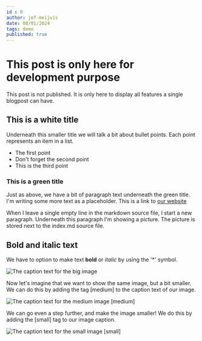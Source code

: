 ```yaml
---
id : 0
author: jef-meijvis
date: 08/01/2024
tags: demo
published: true
---
```


# This post is only here for development purpose
This post is not published. 
It is only here to display all features a single blogpost can have.

## This is a white title
Underneath this smaller title we will talk a bit about bullet points.
Each point represents an item in a list. 
- The first point
- Don't forget the second point
- This is the third point

### This is a green title 
Just as above, we have a bit of paragraph text underneath the green title.
I'm writing some more text as a  placeholder.
This is a link to [our website](https://www.dotnetlab.eu)

When I leave a single empty line in the markdown source file, I start a new paragraph.
Underneath this paragraph I'm showing a picture. The picture is stored next to the index.md source file.

## Bold and italic text
We have to option to make text **bold** or *italic* by using the '*' symbol.

![The caption text for the big image](/dnl-logo.png)

Now let's imagine that we want to show the same image, but a bit smaller.
We can do this by adding the tag [medium] to the caption text of our image.

![The caption text for the medium image [medium]](/dnl-logo.png)

We can go even a step further, and make the image smaller! We do this by adding the [small] tag to our image caption.

![The caption text for the small image [small]](/dnl-logo.png)


